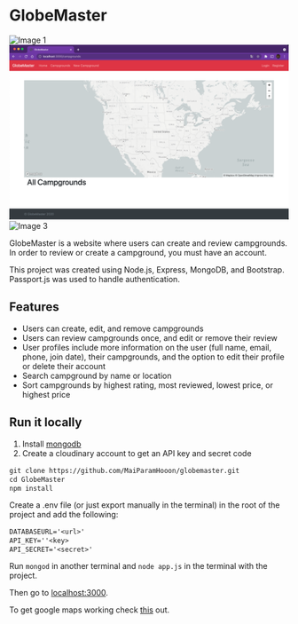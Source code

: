 # GlobeMaster

![Image 1](https://raw.githubusercontent.com/MaiParamHooon/GlobeMaster/master/images/Home.png)  
![Image 1](https://raw.githubusercontent.com/MaiParamHooon/GlobeMaster/master/images/Campgrounds.png)  
![Image 3](https://raw.githubusercontent.com/MaiParamHooon/GlobeMaster/master/images/NewCampground.png)

GlobeMaster is a website where users can create and review campgrounds. In order to review or create a campground, you must have an account.

This project was created using Node.js, Express, MongoDB, and Bootstrap. Passport.js was used to handle authentication.

## Features

- Users can create, edit, and remove campgrounds
- Users can review campgrounds once, and edit or remove their review
- User profiles include more information on the user (full name, email, phone, join date), their campgrounds, and the option to edit their profile or delete their account
- Search campground by name or location
- Sort campgrounds by highest rating, most reviewed, lowest price, or highest price

## Run it locally

1. Install [mongodb](https://www.mongodb.com/)
2. Create a cloudinary account to get an API key and secret code

```
git clone https://github.com/MaiParamHooon/globemaster.git
cd GlobeMaster
npm install
```

Create a .env file (or just export manually in the terminal) in the root of the project and add the following:

```
DATABASEURL='<url>'
API_KEY=''<key>
API_SECRET='<secret>'
```

Run `mongod` in another terminal and `node app.js` in the terminal with the project.

Then go to [localhost:3000](http://localhost:3000/).

To get google maps working check [this](https://github.com/nax3t/google-maps-api) out.
